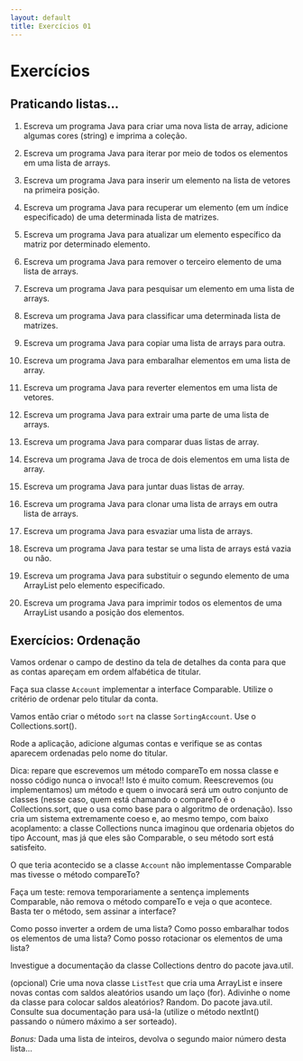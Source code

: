 ```yaml
---
layout: default
title: Exercícios 01
---
```


# Exercícios

## Praticando listas...

1. Escreva um programa Java para criar uma nova lista de array, adicione algumas cores (string) e imprima a coleção.

2. Escreva um programa Java para iterar por meio de todos os elementos em uma lista de arrays.

3. Escreva um programa Java para inserir um elemento na lista de vetores na primeira posição.

4. Escreva um programa Java para recuperar um elemento (em um índice especificado) de uma determinada lista de matrizes.

5. Escreva um programa Java para atualizar um elemento específico da matriz por determinado elemento.

6. Escreva um programa Java para remover o terceiro elemento de uma lista de arrays.

7. Escreva um programa Java para pesquisar um elemento em uma lista de arrays.

8. Escreva um programa Java para classificar uma determinada lista de matrizes.

9. Escreva um programa Java para copiar uma lista de arrays para outra.

10. Escreva um programa Java para embaralhar elementos em uma lista de array.

11. Escreva um programa Java para reverter elementos em uma lista de vetores.

12. Escreva um programa Java para extrair uma parte de uma lista de arrays.

13. Escreva um programa Java para comparar duas listas de array.

14. Escreva um programa Java de troca de dois elementos em uma lista de array.

15. Escreva um programa Java para juntar duas listas de array.

16. Escreva um programa Java para clonar uma lista de arrays em outra lista de arrays.

17. Escreva um programa Java para esvaziar uma lista de arrays.

18. Escreva um programa Java para testar se uma lista de arrays está vazia ou não.

19. Escreva um programa Java para substituir o segundo elemento de uma ArrayList pelo elemento especificado.

20. Escreva um programa Java para imprimir todos os elementos de uma ArrayList usando a posição dos elementos.

## Exercícios: Ordenação



Vamos ordenar o campo de destino da tela de detalhes da conta para que as contas apareçam em ordem alfabética de titular.

Faça sua classe `Account` implementar a interface Comparable<Account>. Utilize o critério de ordenar pelo titular da conta.

Vamos então criar o método `sort` na classe `SortingAccount`. Use o Collections.sort().

Rode a aplicação, adicione algumas contas e verifique se as contas aparecem ordenadas pelo nome do titular.

Dica: repare que escrevemos um método compareTo em nossa classe e nosso código nunca o invoca!! Isto é muito comum. Reescrevemos (ou implementamos) um método e quem o invocará será um outro conjunto de classes (nesse caso, quem está chamando o compareTo é o Collections.sort, que o usa como base para o algoritmo de ordenação). Isso cria um sistema extremamente coeso e, ao mesmo tempo, com baixo acoplamento: a classe Collections nunca imaginou que ordenaria objetos do tipo Account, mas já que eles são Comparable, o seu método sort está satisfeito.

O que teria acontecido se a classe `Account` não implementasse Comparable<Account> mas tivesse o método compareTo?

Faça um teste: remova temporariamente a sentença implements Comparable<Account>, não remova o método compareTo e veja o que acontece. Basta ter o método, sem assinar a interface?

Como posso inverter a ordem de uma lista? Como posso embaralhar todos os elementos de uma lista? Como posso rotacionar os elementos de uma lista?

Investigue a documentação da classe Collections dentro do pacote java.util.

(opcional) Crie uma nova classe `ListTest` que cria uma ArrayList e insere novas contas com saldos aleatórios usando um laço (for). Adivinhe o nome da classe para colocar saldos aleatórios? Random. Do pacote java.util. Consulte sua documentação para usá-la (utilize o método nextInt() passando o número máximo a ser sorteado).

*Bonus:* Dada uma lista de inteiros,  devolva o segundo maior número desta lista... 